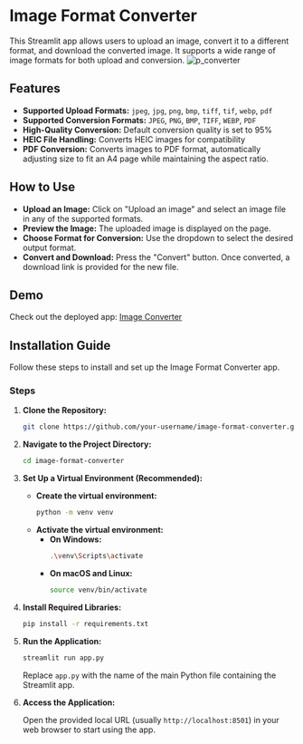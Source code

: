 # Image Format Converter

This Streamlit app allows users to upload an image, convert it to a different format, and download the converted image. It supports a wide range of image formats for both upload and conversion.
![p_converter](https://github.com/user-attachments/assets/ef1a31e5-e60b-43b3-be29-9dc52a29bc75)

## Features

- **Supported Upload Formats:** `jpeg`, `jpg`, `png`, `bmp`, `tiff`, `tif`, `webp`, `pdf`
- **Supported Conversion Formats:** `JPEG`, `PNG`, `BMP`, `TIFF`, `WEBP`, `PDF`
- **High-Quality Conversion:** Default conversion quality is set to 95%
- **HEIC File Handling:** Converts HEIC images for compatibility
- **PDF Conversion:** Converts images to PDF format, automatically adjusting size to fit an A4 page while maintaining the aspect ratio.

## How to Use

- **Upload an Image:** Click on "Upload an image" and select an image file in any of the supported formats.
- **Preview the Image:** The uploaded image is displayed on the page.
- **Choose Format for Conversion:** Use the dropdown to select the desired output format.
- **Convert and Download:** Press the "Convert" button. Once converted, a download link is provided for the new file.

## Demo
Check out the deployed app: [Image Converter ]([https://your-streamlit-app-link](https://imageextentionconverter-saketh07.streamlit.app/))
## Installation Guide

Follow these steps to install and set up the Image Format Converter app.

### Steps

1. **Clone the Repository:**
   ```bash
   git clone https://github.com/your-username/image-format-converter.git
   ```

2. **Navigate to the Project Directory:**
   ```bash
   cd image-format-converter
   ```

3. **Set Up a Virtual Environment (Recommended):**
   - **Create the virtual environment:**
     ```bash
     python -m venv venv
     ```
   - **Activate the virtual environment:**
     - **On Windows:**
       ```bash
       .\venv\Scripts\activate
       ```
     - **On macOS and Linux:**
       ```bash
       source venv/bin/activate
       ```

4. **Install Required Libraries:**
   ```bash
   pip install -r requirements.txt
   ```

5. **Run the Application:**
   ```bash
   streamlit run app.py
   ```

   Replace `app.py` with the name of the main Python file containing the Streamlit app.

6. **Access the Application:**

   Open the provided local URL (usually `http://localhost:8501`) in your web browser to start using the app.


